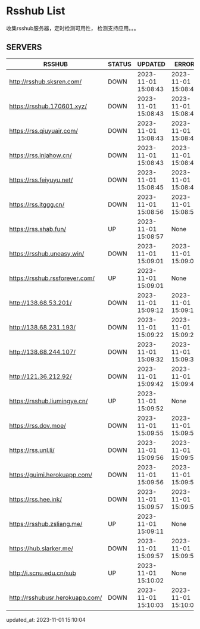 # Rsshub List

收集rsshub服务器，定时检测可用性， 检测支持应用。。。


## SERVERS

|  RSSHUB   | STATUS  | UPDATED  | ERROR  | TWITTER |  
|  ----  | ----  | ----  | ----  | ---- |  
| http://rsshub.sksren.com/ | DOWN | 2023-11-01 15:08:43 | 2023-11-01 15:08:43 |  
| https://rsshub.170601.xyz/ | DOWN | 2023-11-01 15:08:43 | 2023-11-01 15:08:43 |  
| https://rss.qiuyuair.com/ | DOWN | 2023-11-01 15:08:43 | 2023-11-01 15:08:43 |  
| https://rss.injahow.cn/ | DOWN | 2023-11-01 15:08:43 | 2023-11-01 15:08:43 |  
| https://rss.feiyuyu.net/ | DOWN | 2023-11-01 15:08:45 | 2023-11-01 15:08:45 |  
| https://rss.itggg.cn/ | DOWN | 2023-11-01 15:08:56 | 2023-11-01 15:08:56 |  
| https://rss.shab.fun/ | UP | 2023-11-01 15:08:57 | None ||  
| https://rsshub.uneasy.win/ | DOWN | 2023-11-01 15:09:01 | 2023-11-01 15:09:01 |  
| https://rsshub.rssforever.com/ | UP | 2023-11-01 15:09:01 | None ||  
| http://138.68.53.201/ | DOWN | 2023-11-01 15:09:12 | 2023-11-01 15:09:12 |  
| http://138.68.231.193/ | DOWN | 2023-11-01 15:09:22 | 2023-11-01 15:09:22 |  
| http://138.68.244.107/ | DOWN | 2023-11-01 15:09:32 | 2023-11-01 15:09:32 |  
| http://121.36.212.92/ | DOWN | 2023-11-01 15:09:42 | 2023-11-01 15:09:42 |  
| https://rsshub.liumingye.cn/ | UP | 2023-11-01 15:09:52 | None ||  
| https://rss.dov.moe/ | DOWN | 2023-11-01 15:09:55 | 2023-11-01 15:09:55 |  
| https://rss.unl.li/ | DOWN | 2023-11-01 15:09:56 | 2023-11-01 15:09:56 |  
| https://guimi.herokuapp.com/ | DOWN | 2023-11-01 15:09:56 | 2023-11-01 15:09:56 |  
| https://rss.hee.ink/ | DOWN | 2023-11-01 15:09:57 | 2023-11-01 15:09:57 |  
| https://rsshub.zsliang.me/ | UP | 2023-11-01 15:09:11 | None |OK|  
| https://hub.slarker.me/ | DOWN | 2023-11-01 15:09:57 | 2023-11-01 15:09:57 |  
| http://i.scnu.edu.cn/sub | UP | 2023-11-01 15:10:02 | None ||  
| http://rsshubusr.herokuapp.com/ | DOWN | 2023-11-01 15:10:03 | 2023-11-01 15:10:03 |  
  

updated_at: 2023-11-01 15:10:04  
